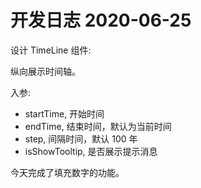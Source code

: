 # 开发日志 2020-06-25

设计 TimeLine 组件:

纵向展示时间轴。

入参:

- startTime, 开始时间
- endTime, 结束时间，默认为当前时间
- step, 间隔时间，默认 100 年
- isShowTooltip, 是否展示提示消息

今天完成了填充数字的功能。
